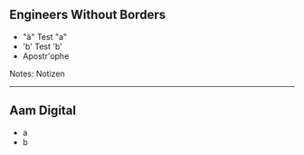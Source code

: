## Engineers Without Borders

- "ä" Test "a"
- 'b' Test 'b'
- Apostr'ophe

Notes:
Notizen

---

## Aam Digital

- a
- b
